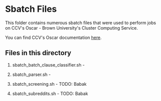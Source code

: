 # Sbatch Files 

This folder contains numerous sbatch files that were used to perform jobs on CCV's Oscar - Brown University's Cluster Computing Service.

You can find CCV's Oscar documentation [here](https://docs.ccv.brown.edu/oscar/).

## Files in this directory 

1. sbatch_batch_clause_classifier.sh -

2. sbatch_parser.sh - 

3. sbatch_screening.sh - TODO: Babak

4. sbatch_subreddits.sh - TODO: Babak